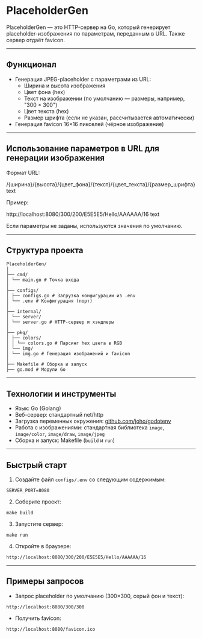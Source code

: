 # PlaceholderGen

PlaceholderGen — это HTTP-сервер на Go, который генерирует placeholder-изображения по параметрам, переданным в URL. Также сервер отдаёт favicon.

---

## Функционал

- Генерация JPEG-placeholder с параметрами из URL:
  - Ширина и высота изображения
  - Цвет фона (hex)
  - Текст на изображении (по умолчанию — размеры, например, "300 × 300")
  - Цвет текста (hex)
  - Размер шрифта (если не указан, рассчитывается автоматически)
- Генерация favicon 16×16 пикселей (чёрное изображение)

---

## Использование параметров в URL для генерации изображения

Формат URL:

/{ширина}/{высота}/{цвет_фона}/{текст}/{цвет_текста}/{размер_шрифта}
text

Пример:

http://localhost:8080/300/200/E5E5E5/Hello/AAAAAA/16
text

Если параметры не заданы, используются значения по умолчанию.

---

## Структура проекта
```
PlaceholderGen/
│
├── cmd/
│ └── main.go # Точка входа
│
├── configs/
│ ├── configs.go # Загрузка конфигурации из .env
│ └── .env # Конфигурация (порт)
│
├── internal/
│ └── server/
│ └── server.go # HTTP-сервер и хэндлеры
│
├── pkg/
│ ├── colors/
│ │ └── colors.go # Парсинг hex цвета в RGB
│ └── img/
│ └── img.go # Генерация изображений и favicon
│
├── Makefile # Сборка и запуск
├── go.mod # Модули Go
```

---

## Технологии и инструменты

- Язык: Go (Golang)
- Веб-сервер: стандартный net/http
- Загрузка переменных окружения: [github.com/joho/godotenv](https://github.com/joho/godotenv)
- Работа с изображениями: стандартная библиотека `image`, `image/color`, `image/draw`, `image/jpeg`
- Сборка и запуск: Makefile (`build` и `run`)

---

## Быстрый старт

1. Создайте файл `configs/.env` со следующим содержимым:
```
SERVER_PORT=8080
```

2. Соберите проект:
```
make build
```

3. Запустите сервер:
```
make run
```

4. Откройте в браузере:
```
http://localhost:8080/300/200/E5E5E5/Hello/AAAAAA/16
```

---

## Примеры запросов

- Запрос placeholder по умолчанию (300×300, серый фон и текст):
```
http://localhost:8080/300/300
```

- Получить favicon:
```
http://localhost:8080/favicon.ico
```

